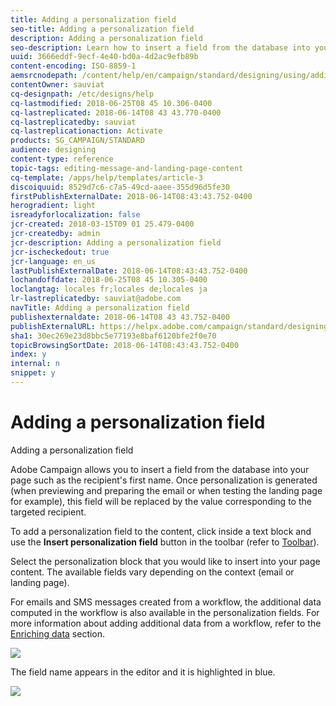 ```yaml
---
title: Adding a personalization field
seo-title: Adding a personalization field
description: Adding a personalization field
seo-description: Learn how to insert a field from the database into your message such as the recipient's first name.
uuid: 3666eddf-9ecf-4e40-bd0a-4d2ac9efb89b
content-encoding: ISO-8859-1
aemsrcnodepath: /content/help/en/campaign/standard/designing/using/adding-a-personalization-field
contentOwner: sauviat
cq-designpath: /etc/designs/help
cq-lastmodified: 2018-06-25T08 45 10.306-0400
cq-lastreplicated: 2018-06-14T08 43 43.770-0400
cq-lastreplicatedby: sauviat
cq-lastreplicationaction: Activate
products: SG_CAMPAIGN/STANDARD
audience: designing
content-type: reference
topic-tags: editing-message-and-landing-page-content
cq-template: /apps/help/templates/article-3
discoiquuid: 8529d7c6-c7a5-49cd-aaee-355d96d5fe30
firstPublishExternalDate: 2018-06-14T08:43:43.752-0400
herogradient: light
isreadyforlocalization: false
jcr-created: 2018-03-15T09 01 25.479-0400
jcr-createdby: admin
jcr-description: Adding a personalization field
jcr-ischeckedout: true
jcr-language: en_us
lastPublishExternalDate: 2018-06-14T08:43:43.752-0400
lochandoffdate: 2018-06-25T08 45 10.305-0400
loclangtag: locales fr;locales de;locales ja
lr-lastreplicatedby: sauviat@adobe.com
navTitle: Adding a personalization field
publishexternaldate: 2018-06-14T08 43 43.752-0400
publishExternalURL: https://helpx.adobe.com/campaign/standard/designing/using/adding-a-personalization-field.html
sha1: 30ec269e23d8bbc5e77193e8baf6120bfe2f0e70
topicBrowsingSortDate: 2018-06-14T08:43:43.752-0400
index: y
internal: n
snippet: y
---
```


# Adding a personalization field

Adding a personalization field

Adobe Campaign allows you to insert a field from the database into your page such as the recipient's first name. Once personalization is generated (when previewing and preparing the email or when testing the landing page for example), this field will be replaced by the value corresponding to the targeted recipient.

To add a personalization field to the content, click inside a text block and use the **Insert personalization field** button in the toolbar (refer to [Toolbar](../../designing/using/content-editor-interface.md#toolbar)).

Select the personalization block that you would like to insert into your page content. The available fields vary depending on the context (email or landing page).

For emails and SMS messages created from a workflow, the additional data computed in the workflow is also available in the personalization fields. For more information about adding additional data from a workflow, refer to the [Enriching data](../../automating/using/targeting-data.md#enriching-data) section.

![](assets/delivery_content_21.png)

The field name appears in the editor and it is highlighted in blue.

![](assets/delivery_content_22.png)

